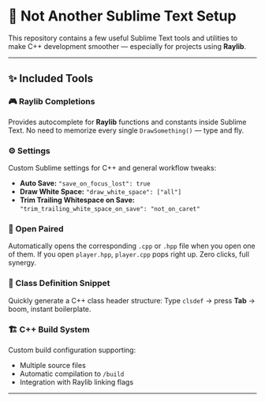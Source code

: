 # 🧠 Not Another Sublime Text Setup

This repository contains a few useful Sublime Text tools and utilities to make C++ development smoother — especially for projects using **Raylib**.

---

## ✨ Included Tools

### 🎮 Raylib Completions
Provides autocomplete for **Raylib** functions and constants inside Sublime Text.
No need to memorize every single `DrawSomething()` — type and fly.

### ⚙️ Settings
Custom Sublime settings for C++ and general workflow tweaks:
- **Auto Save:** `"save_on_focus_lost": true`
- **Draw White Space:** `"draw_white_space": ["all"]`
- **Trim Trailing Whitespace on Save:** `"trim_trailing_white_space_on_save": "not_on_caret"`

### 🔗 Open Paired
Automatically opens the corresponding `.cpp` or `.hpp` file when you open one of them.
If you open `player.hpp`, `player.cpp` pops right up.
Zero clicks, full synergy.

### 🧩 Class Definition Snippet
Quickly generate a C++ class header structure:
Type `clsdef` → press **Tab** → boom, instant boilerplate.

### 🏗️ C++ Build System
Custom build configuration supporting:
- Multiple source files
- Automatic compilation to `/build`
- Integration with Raylib linking flags

---
